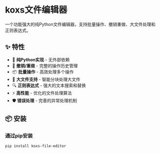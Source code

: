 # koxs文件编辑器

一个功能强大的纯Python文件编辑器，支持批量操作、撤销重做、大文件处理和正则表达式。

## ✨ 特性

- 🚀 **纯Python实现** - 无外部依赖
- 🔄 **撤销/重做** - 完整的操作历史管理
- 📦 **批量操作** - 高效处理多个操作
- 🐘 **大文件支持** - 智能分块处理大文件
- 🔍 **正则表达式** - 强大的文本搜索和替换
- ⚡ **高性能** - 优化的文件处理算法
- 🛡️ **错误处理** - 完善的异常处理机制

## 📦 安装

### 通过pip安装
```bash
pip install koxs-file-editor